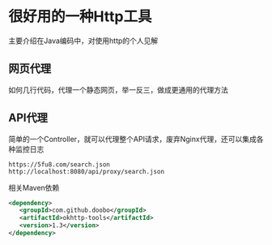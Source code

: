 # 很好用的一种Http工具
主要介绍在Java编码中，对使用http的个人见解

## 网页代理
如何几行代码，代理一个静态网页，举一反三，做成更通用的代理方法

## API代理
简单的一个Controller，就可以代理整个API请求，废弃Nginx代理，还可以集成各种监控日志
```
https://5fu8.com/search.json
http://localhost:8080/api/proxy/search.json
```
相关Maven依赖
```xml
<dependency>
   <groupId>com.github.doobo</groupId>
   <artifactId>okhttp-tools</artifactId>
   <version>1.3</version>
</dependency>
```